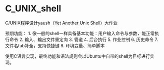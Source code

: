 # C_UNIX_shell
C/UNIX程序设计yaush（Yet Another Unix Shell）大作业

预期功能：
    1. 像一般的shell一样具备基本功能：用户输入命令与参数，能正常执行命令
    2. 输入、输出文件重定向
    3. 管道
    4. 后台执行
    5. 作业控制
    6. 历史命令
    7. 文件名tab补全，支持快捷键
    8. 环境变量、简单脚本
   
使用C语言实现，最终功能和语法规则会以Ubuntu中自带的shell为目标进行实现。
